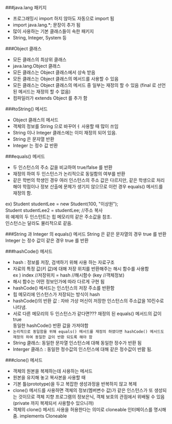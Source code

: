 ###java.lang 패키지
* 프로그래밍시 import 하지 않아도 자동으로 import 됨
* import java.lang.*; 문장이 추가 됨
* 많이 사용하는 기본 클래스들이 속한 패키지
* String, Integer, System 등

###Object 클래스
* 모든 클래스의 최상위 클래스
* java.lang.Object 클래스
* 모든 클래스는 Object 클래스에서 상속 받음
* 모든 클래스는 Object 클래스의 메서드를 사용할 수 있음
* 모든 클래스는 Object 클래스의 메서드 중 일부는 재정의 할 수 있음 
(final 로 선언된 메서드는 재정의 할 수 없음)
* 컴파일러가 extends Object 를 추가 함

###toString() 메서드
* Object 클래스의 메서드
* 객체의 정보를 String 으로 바꾸어ㅓ 사용할 때 많이 쓰임
* String 이나 Integer 클래스에는 이미 재정의 되어 있음.
* String 은 문자열 반환
* Integer 는 정수 값 반환

###equals() 메서드
* 두 인스턴스의 주소 값을 비교하여 true/false 를 반환
* 재정의 하여 두 인스턴스가 논리적으로 동일함의 여부를 반환
* 같은 학번의 학생인 경우 여러 인스턴스의 주소 값은 다르지만,
 같은 학생으로 처리해야 학점이나 정보 산출에 문제가 생기지 않으므로 이런 경우
 equals() 메서드를 재정의 함.  
 
 ex) Student studentLee = new Student(100, "이상원");  
 Student studentLee2 = studentLee; //주소 복사  
 위 예제의 두 인스턴트는 힙 메모리의 같은 주소값을 참조.  
 인스턴스는 달라도 물리적으로 같음.
 
###String 과 Integer 의 equals() 메서드
String 은 같은 문자열의 경우 true 를 반환
Integer 는 정수 값이 같은 경우 true 를 반환

###hashCode() 메서드
* hash : 정보를 저장, 검색하기 위해 사용 하는 자료구조
* 자료의 특정 값(키 값)에 대해 저장 위치를 반환해주는 해시 함수를 사용함  
ex ) index //저장위치 = hash //해시함수 (key //객체정보)
* 해시 함수는 어떤 정보인가에 따라 다르게 구현 됨
* hashCode() 메서드는 인스턴스의 저장 주소를 반환함
* 힙 메모리에 인스턴스가 저장되는 방식이 hash
* hashCode()의 반환 값 : 자바 가상 머신이 저장한 인스턴스의 주소값을 10진수로 나타냄.
* 서로 다른 메모리의 두 인스턴스가 같다면??? 재정의 된 equals() 메서드의 값이 true  
동일한 hashCode() 반환 값을 가져야함
* `논리적으로 동일함을 위해 equals() 메서드를 재정의 하였다면 hashCode() 메서드도 재정의 하여
동일한 값이 반환 되도록 해야 함`
* String 클래스: 동일한 문자열 인스턴스에 대해 동일한 정수가 반환 됨
* Interger 클래스 : 동일한 정수값의 인스턴스에 대해 같은 정수값이 반홤 됨.

###clone() 메서드
* 객체의 원본을 복제하는데 사용하는 메서드
* 원본을 유지해 놓고 복사본을 사용할 때
* 기본 틀(prototype)을 두고 복잡한 생성과정을 반복하지 않고 복제
* clone() 메서드를 사용하면 객체의 정보(멤버변수 값)가 같은 인스턴스가 또 생성되는 것이므로
객체 지향 프로그램의 정보은닉, 객체 보호의 관점에서 위배될 수 있음 (private 까지 복제되서 사용할수 있으니까)
* 객체의 clone() 메서드 사용을 허용한다는 의미로 cloneable 인터페이스를 명시해 줌.
implements Cloneable
